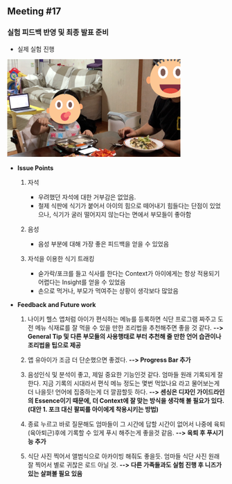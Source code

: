 ## Meeting #17
### 실험 피드백 반영 및 최종 발표 준비

- 실제 실험 진행

<p>
<img src="/img/31.png" style="width: 400px;">
</p>

- **Issue Points**

	1. 자석
		- 우려했던 자석에 대한 거부감은 없었음.
		- 철제 식판에 식기가 붙어서 아이의 힘으로 떼어내기 힘들다는 단점이 있었으나, 식기가 굴러 떨어지지 않는다는 면에서 부모들이 좋아함

	2. 음성
		- 음성 부분에 대해 가장 좋은 피드백을 얻을 수 있었음

	3. 자석을 이용한 식기 트래킹
	 	- 숟가락/포크를 들고 식사를 한다는 Context가 아이에게는 항상 적용되기 어렵다는 Insight를 얻을 수 있었음
	 	- 손으로 먹거나, 부모가 먹여주는 상황이 생각보다 많았음

- **Feedback and Future work**

	1. 나이키 헬스 앱처럼 아이가 편식하는 메뉴를 등록하면 식단 프로그램 짜주고 도전 메뉴 식재료를 잘 먹을 수 있을 만한 조리법을 추천해주면 좋을 것 같다. 
		**--> General Tip 및 다른 부모들의 사용행태로 부터 추천해 줄 만한 언어 습관이나 조리법을 팁으로 제공**
	
	2. 앱 유아이가 조금 더 단순했으면 좋겠다. 
		**--> Progress Bar 추가**

 	3. 음성인식 및 분석이 좋고, 제일 중요한 기능인것 같다. 엄마들 원래 기록되게 잘한다. 지금 기록의 시대라서 편식 메뉴 정도는 몇번 먹었나요 라고 물어보는게 더 나을듯! 언어에 집중하는게 더 깔끔할듯 하다. 
 		**--> 센싱은 디자인 가이드라인의 Essence이기 때문에, 더 Context에 잘 맞는 방식을 생각해 볼 필요가 있다. (대안 1. 포크 대신 팔찌를 아이에게 착용시키는 방법)**

 	4. 종료 누르고 바로 질문해도 엄마들이 그 시간에 답할 시간이 없어서 나중에 육퇴(육아퇴근)후에 기록할 수 있게 푸시 해주는게 좋을것 같음. 
 		**--> 육퇴 후 푸시기능 추가**

 	5. 식단 사진 찍어서 앨범식으로 아카이빙 해줘도 좋을듯. 엄마들 식단 사진 원래 잘 찍어서 별로 귀찮은 로드 아닐 것. 
 		**--> 다른 가족들과도 실험 진행 후 니즈가 있는 살펴볼 필요 있음**

